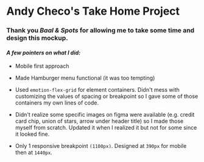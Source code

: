 # Andy Checo's Take Home Project

### Thank you _Baal & Spots_ for allowing me to take some time and design this mockup.

#### _A few pointers on what I did:_

- Mobile first approach

- Made Hamburger menu functional (it was too tempting)

- Used `emotion-flex-grid` for element containers. Didn't mess with customizing the values of spacing or breakpoint so I gave some of those containers my own lines of code.

- Didn't realize some specific images on figma were available (e.g. credit card chip, union of stars, arrow under header title) so I made those myself from scratch. Updated it when I realized it but not for some since it looked fine.

- Only 1 responsive breakpoint `(1100px)`. Designed at `390px` for mobile then at `1440px`.
